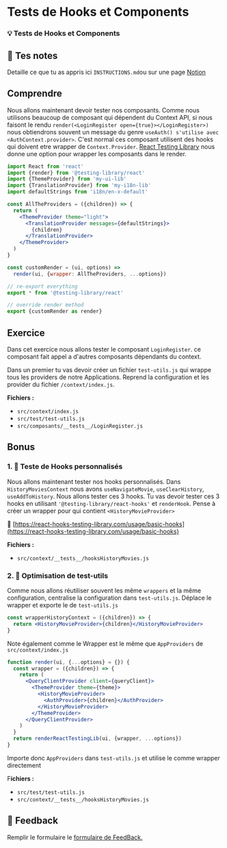 # Tests de Hooks et Components

### 💡 Tests de Hooks et Components

## 📝 Tes notes

Detaille ce que tu as appris ici
`INSTRUCTIONS.md`ou sur une page [Notion](https://go.mikecodeur.com/course-notes-template)

## Comprendre

Nous allons maintenant devoir tester nos composants. Comme nous utilisons
beaucoup de composant qui dépendent du Context API, si nous faisont le rendu
`render(<LoginRegister open={true}></LoginRegister>)` nous obtiendrons souvent
un message du genre `useAuth() s'utilise avec <AuthContext.provider>`. C'est
normal ces composant utilisent des hooks qui doivent etre wrapper de
`Context.Provider`.
[React Testing Library](https://testing-library.com/docs/react-testing-library/setup#custom-render)
nous donne une option pour wrapper les composants dans le render.

```jsx
import React from 'react'
import {render} from '@testing-library/react'
import {ThemeProvider} from 'my-ui-lib'
import {TranslationProvider} from 'my-i18n-lib'
import defaultStrings from 'i18n/en-x-default'

const AllTheProviders = ({children}) => {
  return (
    <ThemeProvider theme="light">
      <TranslationProvider messages={defaultStrings}>
        {children}
      </TranslationProvider>
    </ThemeProvider>
  )
}

const customRender = (ui, options) =>
  render(ui, {wrapper: AllTheProviders, ...options})

// re-export everything
export * from '@testing-library/react'

// override render method
export {customRender as render}
```

## Exercice

Dans cet exercice nous allons tester le composant `LoginRegister`. ce composant
fait appel a d'autres composants dépendants du context.

Dans un premier tu vas devoir créer un fichier `test-utils.js` qui wrappe tous
les providers de notre Applications. Reprend la configuration et les provider du
fichier `/context/index.js`.

**Fichiers :**

- `src/context/index.js`
- `src/test/test-utils.js`
- `src/composants/__tests__/LoginRegister.js`

## Bonus

### 1. 🚀 Teste de Hooks personnalisés

Nous allons maintenant tester nos hooks personnalisés. Dans
`HistoryMoviesContext` nous avons `useNavigateMovie`, `useClearHistory`,
`useAddToHistory`. Nous allons tester ces 3 hooks. Tu vas devoir tester ces 3
hooks en utilisant `'@testing-library/react-hooks'` et `renderHook`. Pense à
créer un wrapper pour qui contient `<HistoryMovieProvider>`

📝
[https://react-hooks-testing-library.com/usage/basic-hooks](https://react-hooks-testing-library.com/usage/basic-hooks)

**Fichiers :**

- `src/context/__tests__/hooksHistoryMovies.js`

### 2. 🚀 Optimisation de test-utils

Comme nous allons réutiliser souvent les même `wrappers` et la même
configuration, centralise la configuration dans `test-utils.js`. Déplace le
wrapper et exporte le de `test-utils.js`

```jsx
const wrapperHistoryContext = ({children}) => {
  return <HistoryMovieProvider>{children}</HistoryMovieProvider>
}
```

Note également comme le Wrapper est le même que `AppProviders` de
`src/context/index.js`

```jsx
function render(ui, {...options} = {}) {
  const wrapper = ({children}) => {
    return (
      <QueryClientProvider client={queryClient}>
        <ThemeProvider theme={theme}>
          <HistoryMovieProvider>
            <AuthProvider>{children}</AuthProvider>
          </HistoryMovieProvider>
        </ThemeProvider>
      </QueryClientProvider>
    )
  }
  return renderReactTestingLib(ui, {wrapper, ...options})
}
```

Importe donc `AppProviders` dans `test-utils.js` et utilise le comme wrapper
directement

F**ichiers :**

- `src/test/test-utils.js`
- `src/context/__tests__/hooksHistoryMovies.js`

## 🐜 Feedback

Remplir le formulaire le
[formulaire de FeedBack.](https://go.mikecodeur.com/cours-react-avis?entry.1430994900=React%20NetFlix%20Clone&entry.533578441=16%20Tests%20Hooks%20Component)
